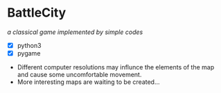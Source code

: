 # BattleCity
*a classical game implemented by simple codes*
- [x] python3   
- [x] pygame  
* Different computer resolutions may influnce the elements of the map and cause some uncomfortable movement.
* More interesting maps are waiting to be created...


